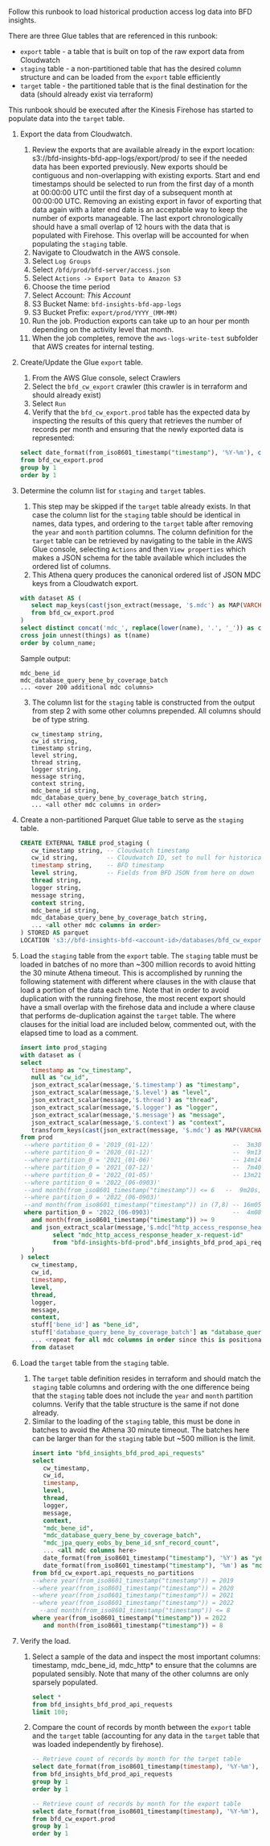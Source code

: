 Follow this runbook to load historical production access log data into BFD insights.

There are three Glue tables that are referenced in this runbook:
- `export` table - a table that is built on top of the raw export data from Cloudwatch
- `staging` table - a non-partitioned table that has the desired column structure and can be loaded from the `export` table efficiently
- `target` table - the partitioned table that is the final destination for the data (should already exist via terraform)

This runbook should be executed after the Kinesis Firehose has started to populate data into the `target` table.

1. Export the data from Cloudwatch.
   1. Review the exports that are available already in the export location: s3://bfd-insights-bfd-app-logs/export/prod/
      to see if the needed data has been exported previously. New exports should be contiguous and non-overlapping with
      existing exports. Start and end timestamps should be selected to run from the first day of a month at 00:00:00 UTC
      until the first day of a subsequent month at 00:00:00 UTC. Removing an existing export in favor of exporting that
      data again with a later end date is an acceptable way to keep the number of exports manageable. The last export
      chronologically should have a small overlap of 12 hours with the data that is populated with Firehose. This
      overlap will be accounted for when populating the `staging` table.
   3. Navigate to Cloudwatch in the AWS console.
   4. Select `Log Groups`
   5. Select `/bfd/prod/bfd-server/access.json`
   6. Select `Actions -> Export Data to Amazon S3`
   7. Choose the time period 
   8. Select Account: *This Account*
   9. S3 Bucket Name: `bfd-insights-bfd-app-logs`
   10. S3 Bucket Prefix: `export/prod/YYYY_(MM-MM)`
   11. Run the job. Production exports can take up to an hour per month depending on the activity level that month.
   12. When the job completes, remove the `aws-logs-write-test` subfolder that AWS creates for internal testing.

2. Create/Update the Glue `export` table.
   1. From the AWS Glue console, select Crawlers
   2. Select the `bfd_cw_export` crawler (this crawler is in terraform and should already exist)
   3. Select `Run`
   4. Verify that the `bfd_cw_export.prod` table has the expected data by inspecting the results of this query that
      retrieves the number of records per month and ensuring that the newly exported data is represented:
   
   ```sql
   select date_format(from_iso8601_timestamp("timestamp"), '%Y-%m'), count(*)
   from bfd_cw_export.prod
   group by 1
   order by 1
   ```

3. Determine the column list for `staging` and `target` tables.
   1. This step may be skipped if the `target` table already exists. In that case the column list for the `staging` table
      should be identical in names, data types, and ordering to the `target` table after removing the `year` and `month`
      partition columns. The column definition for the `target` table can be retrieved by navigating to the table in
      the AWS Glue console, selecting `Actions` and then `View properties` which makes a JSON schema for the table
      available which includes the ordered list of columns. 
   3. This Athena query produces the canonical ordered list of JSON MDC keys from a Cloudwatch export.
   ```sql
   with dataset AS (
      select map_keys(cast(json_extract(message, '$.mdc') as MAP(VARCHAR, VARCHAR))) as things
      from bfd_cw_export.prod
   )
   select distinct concat('mdc_', replace(lower(name), '.', '_')) as column_name from dataset
   cross join unnest(things) as t(name)
   order by column_name;
   ```
   Sample output:
   ```text
   mdc_bene_id
   mdc_database_query_bene_by_coverage_batch
   ... <over 200 additional mdc columns>
   ```
   3. The column list for the `staging` table is constructed from the output from step 2 with some other columns prepended.
      All columns should be of type string. 
   ```text
      cw_timestamp string,
      cw_id string,
      timestamp string,
      level string,
      thread string,
      logger string,
      message string,
      context string,
      mdc_bene_id string,
      mdc_database_query_bene_by_coverage_batch string,
      ... <all other mdc columns in order>
   ```

4. Create a non-partitioned Parquet Glue table to serve as the `staging` table.
   ```sql
   CREATE EXTERNAL TABLE prod_staging (
      cw_timestamp string, -- Cloudwatch timestamp
      cw_id string,        -- Cloudwatch ID, set to null for historical loads
      timestamp string,    -- BFD timestamp
      level string,        -- Fields from BFD JSON from here on down
      thread string,
      logger string,
      message string,
      context string,
      mdc_bene_id string,
      mdc_database_query_bene_by_coverage_batch string,
      ... <all other mdc columns in order>
   ) STORED AS parquet
   LOCATION 's3://bfd-insights-bfd-<account-id>/databases/bfd_cw_export/prod_staging/'
   ```

5. Load the `staging` table from the `export` table.
   The `staging` table must be loaded in batches of no more than ~300 million records to avoid hitting the 30 minute
   Athena timeout. This is accomplished by running the following statement with different where clauses in the with
   clause that load a portion of the data each time. Note that in order to avoid duplication with the running
   firehose, the most recent export should have a small overlap with the firehose data and include a where clause
   that performs de-duplication against the `target` table. The where clauses for the initial load are included below,
   commented out, with the elapsed time to load as a comment.
   ```sql
   insert into prod_staging
   with dataset as (
   select
      timestamp as "cw_timestamp",
      null as "cw_id",
      json_extract_scalar(message,'$.timestamp') as "timestamp",
      json_extract_scalar(message,'$.level') as "level",
      json_extract_scalar(message,'$.thread') as "thread",
      json_extract_scalar(message,'$.logger') as "logger",
      json_extract_scalar(message,'$.message') as "message",
      json_extract_scalar(message,'$.context') as "context",
      transform_keys(cast(json_extract(message, '$.mdc') as MAP(VARCHAR, VARCHAR)), (k, v) -> replace(lower(k), '.', '_')) as stuff
   from prod
    --where partition_0 = '2019_(01-12)'                      --  3m30s, 5.84GB
    --where partition_0 = '2020_(01-12)'                      --  9m13s, 32.58GB
    --where partition_0 = '2021_(01-06)'                      -- 14m14s, 54.34GB
    --where partition_0 = '2021_(07-12)'                      --  7m40s, 28.03GB
    --where partition_0 = '2022_(01-05)'                      -- 13m21s, 52.49GB
    --where partition_0 = '2022_(06-0903)'
    --and month(from_iso8601_timestamp("timestamp")) <= 6   --  9m20s, 92.13GB
    --where partition_0 = '2022_(06-0903)'
    --and month(from_iso8601_timestamp("timestamp")) in (7,8) -- 16m05s, 92.13GB
    where partition_0 = '2022_(06-0903)'                      --  4m08s, 92.46GB
      and month(from_iso8601_timestamp("timestamp")) >= 9
      and json_extract_scalar(message,'$.mdc["http_access_response_header_X-Request-ID"]') not in (
            select "mdc_http_access_response_header_x-request-id"
            from "bfd-insights-bfd-prod".bfd_insights_bfd_prod_api_requests
      )
   ) select
      cw_timestamp,
      cw_id,
      timestamp,
      level,
      thread,
      logger,
      message,
      context,
      stuff['bene_id'] as "bene_id",
      stuff['database_query_bene_by_coverage_batch'] as "database_query_bene_by_coverage_batch",
      ... <repeat for all mdc columns in order since this is positional>
      from dataset
   ```

7. Load the `target` table from the `staging` table.
   1. The `target` table definition resides in terraform and should match the `staging` table columns and ordering with the one
      difference being that the `staging` table does not include the `year` and `month` partition columns. Verify that
      the table structure is the same if not done already. 
   2. Similar to the loading of the `staging` table, this must be done in batches to avoid the Athena 30 minute timeout.
      The batches here can be larger than for the `staging` table but ~500 million is the limit.
      ```sql
      insert into "bfd_insights_bfd_prod_api_requests" 
      select
         cw_timestamp,
         cw_id,
         timestamp,
         level,
         thread,
         logger,
         message,
         context,
         "mdc_bene_id",
         "mdc_database_query_bene_by_coverage_batch",
         "mdc_jpa_query_eobs_by_bene_id_snf_record_count",
         ... <all mdc columns here>
         date_format(from_iso8601_timestamp("timestamp"), '%Y') as "year",
         date_format(from_iso8601_timestamp("timestamp"), '%m') as "month"
      from bfd_cw_export.api_requests_no_partitions
      --where year(from_iso8601_timestamp("timestamp")) = 2019
      --where year(from_iso8601_timestamp("timestamp")) = 2020
      --where year(from_iso8601_timestamp("timestamp")) = 2021
      --where year(from_iso8601_timestamp("timestamp")) = 2022
        --and month(from_iso8601_timestamp("timestamp")) <= 8
      where year(from_iso8601_timestamp("timestamp")) = 2022
         and month(from_iso8601_timestamp("timestamp")) = 8
      ```
   
8. Verify the load.
   1. Select a sample of the data and inspect the most important columns: timestamp, mdc_bene_id, mdc_http* to ensure
      that the columns are populated sensibly. Note that many of the other columns are only sparsely populated.
      ```sql
      select *
      from bfd_insights_bfd_prod_api_requests
      limit 100;
      ```
      
   2. Compare the count of records by month between the `export` table and the `target` table (accounting for any data in
      the `target` table that was loaded independently by firehose).
      ```sql
      -- Retrieve count of records by month for the target table
      select date_format(from_iso8601_timestamp(timestamp), '%Y-%m'), count(*)
      from bfd_insights_bfd_prod_api_requests
      group by 1
      order by 1
      
      -- Retrieve count of records by month for the export table
      select date_format(from_iso8601_timestamp(timestamp), '%Y-%m'), count(*)
      from bfd_cw_export.prod
      group by 1
      order by 1
      ```